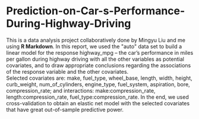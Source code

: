 # Prediction-on-Car-s-Performance-During-Highway-Driving
This is a data analysis project collaboratively done by Mingyu Liu and me using **R Markdown**. In this report, we used the "auto" data set to build a linear model for the response highway_mpg –
the car’s performance in miles per gallon during highway driving with all the other variables as potential covariates, and to draw appropriate conclusions regarding the associations of the response variable and the other covariates. <br />
Selected covariates are: make, fuel_type, wheel_base, length, width, height, curb_weight, num_of_cylinders, engine_type, fuel_system, aspiration, bore, compression_rate; and interactions: make:compression_rate, length:compression_rate, fuel_type:compression_rate. In the end, we used cross-validation to obtain an elastic net model with the selected covariates that have great out-of-sample predictive power.
